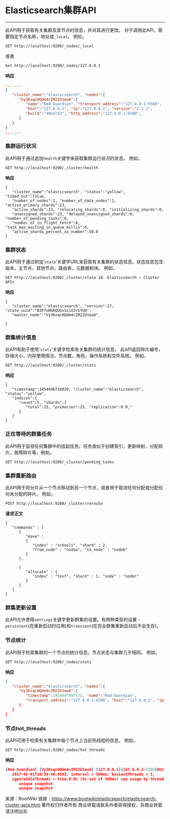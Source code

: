 # Elasticsearch集群API

------

此API用于获取有关集群及其节点的信息，并对其进行更改。 对于调用此API，需要指定节点名称，地址或`_local`。 例如，

```
GET http://localhost:9200/_nodes/_local
```

或者

```
Get http://localhost:9200/_nodes/127.0.0.1
```

**响应**

```json
... ...
{
   "cluster_name":"elasticsearch", "nodes":{
      "Vy3KxqcHQdm4cIM22U1ewA":{
         "name":"Red Guardian", "transport_address":"127.0.0.1:9300", 
         "host":"127.0.0.1", "ip":"127.0.0.1", "version":"2.1.1", 
         "build":"40e2c53", "http_address":"127.0.0.1:9200",
      }
   }
}
... ...
```

### 集群运行状况

此API用于通过追加`health`关键字来获取集群运行状况的状态。 例如，

```
GET http://localhost:9200/_cluster/health
```

**响应**

```
{
   "cluster_name":"elasticsearch", "status":"yellow", "timed_out":false,
   "number_of_nodes":1, "number_of_data_nodes":1, "active_primary_shards":23,
   "active_shards":23, "relocating_shards":0, "initializing_shards":0,
   "unassigned_shards":23, "delayed_unassigned_shards":0, "number_of_pending_tasks":0,
   "number_of_in_flight_fetch":0, "task_max_waiting_in_queue_millis":0,
   "active_shards_percent_as_number":50.0
}
```

### **集群状态**

此API用于通过附加’`state`‘关键字URL来获取有关集群的状态信息。状态信息包含:版本，主节点，其他节点，路由表，元数据和块。 例如，

```
GET http://localhost:9200/_cluster/state 10. Elasticsearch — Cluster APIs
```

**响应**

```
{
   "cluster_name":"elasticsearch", "version":27, "state_uuid":"B3P7uHGKQUGsSsiX2rGYUQ",
   "master_node":"Vy3KxqcHQdm4cIM22U1ewA",

}
```

### 群集统计信息

此API有助于使用’`stats`‘关键字检索有关集群的统计信息。 此API返回碎片编号，存储大小，内存使用情况，节点数，角色，操作系统和文件系统。 例如，

```
GET http://localhost:9200/_cluster/stats
```

**响应**

```
{
   "timestamp":1454496710020, "cluster_name":"elasticsearch", "status":"yellow",
   "indices":{
      "count":5, "shards":{
         "total":23, "primaries":23, "replication":0.0,"
      }
   }
}
```

### 正在等待的群集任务

此API用于监视任何集群中的挂起任务。任务类似于创建索引，更新映射，分配碎片，故障碎片等。例如，

```
GET http://localhost:9200/_cluster/pending_tasks
```

### 集群重新路由

此API用于将分片从一个节点移动到另一个节点，或者用于取消任何分配或分配任何未分配的碎片。 例如，

```
POST http://localhost:9200/_cluster/reroute
```

**请求正文**

```
{
   "commands" : [ 
      {
         "move" :
         {
            "index" : "schools", "shard" : 2,
            "from_node" : "nodea", "to_node" : "nodeb"
         }
      },

      {
         "allocate" : {
            "index" : "test", "shard" : 1, "node" : "nodec"
         }
      }
   ]
}
```

### 群集更新设置

此API允许使用`settings`关键字更新群集的设置。有两种类型的设置 - `persistent`(在重新启动时应用)和`transient`(在完全群集重新启动后不会生存)。

### 节点统计

此API用于检索集群的一个节点的统计信息。节点状态与集群几乎相同。 例如，

```
GET http://localhost:9200/_nodes/stats
```

**响应**

```json
{
   "cluster_name":"elasticsearch", "nodes":{
      "Vy3KxqcHQdm4cIM22U1ewA":{
         "timestamp":1454497097572, "name":"Red Guardian", 
         "transport_address":"127.0.0.1:9300", "host":"127.0.0.1", "ip":["127.0.0.1:9300",
      }
   }
}
```

### 节点hot_threads

此API可用于检索有关集群中每个节点上当前热线程的信息。 例如，

```
GET http://localhost:9200/_nodes/hot_threads
```

**响应**

```json
{Red Guardian} {Vy3KxqcHQdm4cIM22U1ewA} {127.0.0.1}{127.0.0.1:9300}Hot threads at 
   2017-02-01T10:59:48.856Z, interval = 500ms, busiestThreads = 3, 
   ignoreIdleThreads = true:0.0% (0s out of 500ms) cpu usage by thread 'Attach Listener'
      unique snapshot
      unique snapshot
```



来源：BootWiki
链接：https://www.bootwiki/elasticsearch/elasticsearch-cluster-apis.html
著作权归作者所有
商业转载请联系作者获得授权，非商业转载请注明出处